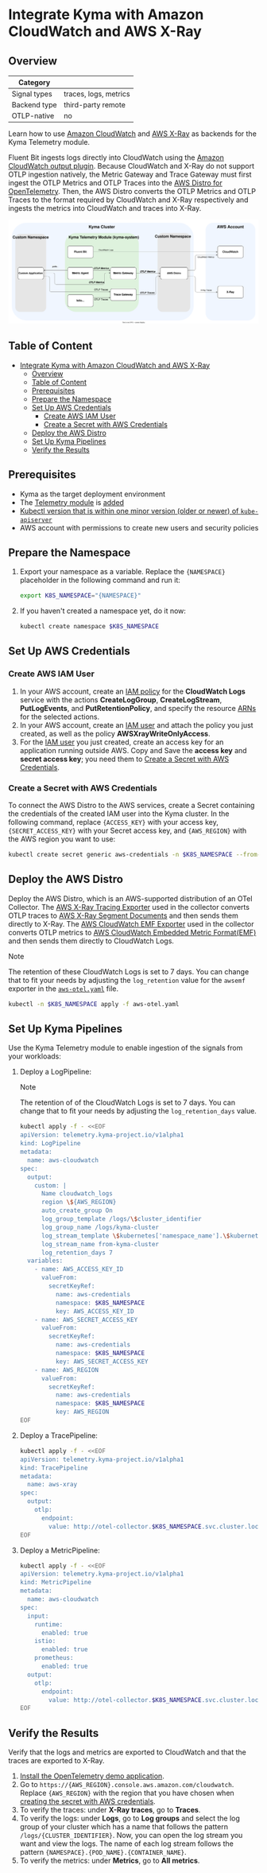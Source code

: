 # Integrate Kyma with Amazon CloudWatch and AWS X-Ray

## Overview

| Category|                       |
| - |-----------------------|
| Signal types | traces, logs, metrics |
| Backend type | third-party remote    |
| OTLP-native | no                    |

Learn how to use [Amazon CloudWatch](https://aws.amazon.com/cloudwatch) and [AWS X-Ray](https://aws.amazon.com/xray/) as backends for the Kyma Telemetry module.

Fluent Bit ingests logs directly into CloudWatch using the [Amazon CloudWatch output plugin](https://docs.fluentbit.io/manual/pipeline/outputs/cloudwatch). Because CloudWatch and X-Ray do not support OTLP ingestion natively, the Metric Gateway and Trace Gateway must first ingest the OTLP Metrics and OTLP Traces into the [AWS Distro for OpenTelemetry](https://aws-otel.github.io). Then, the AWS Distro converts the OTLP Metrics and OTLP Traces to the format required by CloudWatch and X-Ray respectively and ingests the metrics into CloudWatch and traces into X-Ray.

![overview](../assets/cloudwatch.drawio.svg)

## Table of Content

- [Integrate Kyma with Amazon CloudWatch and AWS X-Ray](#integrate-kyma-with-amazon-cloudwatch-and-aws-x-ray)
  - [Overview](#overview)
  - [Table of Content](#table-of-content)
  - [Prerequisites](#prerequisites)
  - [Prepare the Namespace](#prepare-the-namespace)
  - [Set Up AWS Credentials](#set-up-aws-credentials)
    - [Create AWS IAM User](#create-aws-iam-user)
    - [Create a Secret with AWS Credentials](#create-a-secret-with-aws-credentials)
  - [Deploy the AWS Distro](#deploy-the-aws-distro)
  - [Set Up Kyma Pipelines](#set-up-kyma-pipelines)
  - [Verify the Results](#verify-the-results)

## Prerequisites

- Kyma as the target deployment environment
- The [Telemetry module](https://kyma-project.io/#/telemetry-manager/user/README) is [added](https://kyma-project.io/#/02-get-started/01-quick-install)
- [Kubectl version that is within one minor version (older or newer) of `kube-apiserver`](https://kubernetes.io/releases/version-skew-policy/#kubectl)
- AWS account with permissions to create new users and security policies

## Prepare the Namespace

1. Export your namespace as a variable. Replace the `{NAMESPACE}` placeholder in the following command and run it:

    ```bash
    export K8S_NAMESPACE="{NAMESPACE}"
    ```

2. If you haven't created a namespace yet, do it now:

    ```bash
    kubectl create namespace $K8S_NAMESPACE
    ```

## Set Up AWS Credentials

### Create AWS IAM User

1. In your AWS account, create an [IAM policy](https://docs.aws.amazon.com/IAM/latest/UserGuide/access_policies.html) for the **CloudWatch Logs** service with the actions **CreateLogGroup**, **CreateLogStream**, **PutLogEvents**, and **PutRetentionPolicy**, and specify the resource [ARNs](https://docs.aws.amazon.com/IAM/latest/UserGuide/reference-arns.html) for the selected actions.
2. In your AWS account, create an [IAM user](https://docs.aws.amazon.com/IAM/latest/UserGuide/id_users.html) and attach the policy you just created, as well as the policy **AWSXrayWriteOnlyAccess**.
3. For the [IAM user](https://docs.aws.amazon.com/IAM/latest/UserGuide/id_users.html) you just created, create an access key for an application running outside AWS. Copy and Save the **access key** and **secret access key**; you need them to [Create a Secret with AWS Credentials](#create-a-secret-with-aws-credentials).

### Create a Secret with AWS Credentials

To connect the AWS Distro to the AWS services, create a Secret containing the credentials of the created IAM user into the Kyma cluster. In the following command, replace `{ACCESS_KEY}` with your access key, `{SECRET_ACCESS_KEY}` with your Secret access key, and `{AWS_REGION}` with the AWS region you want to use:

   ```bash
   kubectl create secret generic aws-credentials -n $K8S_NAMESPACE --from-literal=AWS_ACCESS_KEY_ID={ACCESS_KEY} --from-literal=AWS_SECRET_ACCESS_KEY={SECRET_ACCESS_KEY} --from-literal=AWS_REGION={AWS_REGION}
   ```

## Deploy the AWS Distro

Deploy the AWS Distro, which is an AWS-supported distribution of an OTel Collector. The [AWS X-Ray Tracing Exporter](https://github.com/open-telemetry/opentelemetry-collector-contrib/tree/main/exporter/awsxrayexporter) used in the collector converts OTLP traces to [AWS X-Ray Segment Documents](https://docs.aws.amazon.com/xray/latest/devguide/xray-api-segmentdocuments.html) and then sends them directly to X-Ray. The [AWS CloudWatch EMF Exporter](https://github.com/open-telemetry/opentelemetry-collector-contrib/blob/main/exporter/awsemfexporter/README.md) used in the collector converts OTLP metrics to [AWS CloudWatch Embedded Metric Format(EMF)](https://docs.aws.amazon.com/AmazonCloudWatch/latest/monitoring/CloudWatch_Embedded_Metric_Format_Specification.html) and then sends them directly to CloudWatch Logs.

> [!NOTE]
> The retention of these CloudWatch Logs is set to 7 days. You can change that to fit your needs by adjusting the `log_retention` value for the `awsemf` exporter in the [`aws-otel.yaml`](aws-otel.yaml) file.

 ```bash
kubectl -n $K8S_NAMESPACE apply -f aws-otel.yaml
 ```

## Set Up Kyma Pipelines

Use the Kyma Telemetry module to enable ingestion of the signals from your workloads:

1. Deploy a LogPipeline:
   > [!NOTE]
   > The retention of of the CloudWatch Logs is set to 7 days. You can change that to fit your needs by adjusting the `log_retention_days` value.

   ```bash
   kubectl apply -f - <<EOF
   apiVersion: telemetry.kyma-project.io/v1alpha1
   kind: LogPipeline
   metadata:
     name: aws-cloudwatch
   spec:
     output:
       custom: |
         Name cloudwatch_logs
         region \${AWS_REGION}
         auto_create_group On
         log_group_template /logs/\$cluster_identifier
         log_group_name /logs/kyma-cluster         
         log_stream_template \$kubernetes['namespace_name'].\$kubernetes['pod_name'].\$kubernetes['container_name']
         log_stream_name from-kyma-cluster
         log_retention_days 7
     variables:
       - name: AWS_ACCESS_KEY_ID
         valueFrom:
           secretKeyRef:
             name: aws-credentials
             namespace: $K8S_NAMESPACE
             key: AWS_ACCESS_KEY_ID
       - name: AWS_SECRET_ACCESS_KEY
         valueFrom:
           secretKeyRef:
             name: aws-credentials
             namespace: $K8S_NAMESPACE
             key: AWS_SECRET_ACCESS_KEY
       - name: AWS_REGION
         valueFrom:
           secretKeyRef:
             name: aws-credentials
             namespace: $K8S_NAMESPACE
             key: AWS_REGION
   EOF
   ```

2. Deploy a TracePipeline:

   ```bash
   kubectl apply -f - <<EOF
   apiVersion: telemetry.kyma-project.io/v1alpha1
   kind: TracePipeline
   metadata:
     name: aws-xray
   spec:
     output:
       otlp:
         endpoint:
           value: http://otel-collector.$K8S_NAMESPACE.svc.cluster.local:4317
   EOF
   ```

3. Deploy a MetricPipeline:

   ```bash
   kubectl apply -f - <<EOF
   apiVersion: telemetry.kyma-project.io/v1alpha1
   kind: MetricPipeline
   metadata:
     name: aws-cloudwatch
   spec:
     input:
       runtime:
         enabled: true
       istio:
         enabled: true
       prometheus:
         enabled: true
     output:
       otlp:
         endpoint:
           value: http://otel-collector.$K8S_NAMESPACE.svc.cluster.local:4317
   EOF
   ```

## Verify the Results

Verify that the logs and metrics are exported to CloudWatch and that the traces are exported to X-Ray.

1. [Install the OpenTelemetry demo application](../opentelemetry-demo/README.md).
2. Go to `https://{AWS_REGION}.console.aws.amazon.com/cloudwatch`. Replace `{AWS_REGION}` with the region that you have chosen when [creating the secret with AWS credentials](#create-a-secret-with-aws-credentials).
3. To verify the traces: under **X-Ray traces**, go to **Traces**.
4. To verify the logs: under **Logs**, go to **Log groups** and select the log group of your cluster which has a name that follows the pattern `/logs/{CLUSTER_IDENTIFIER}`. Now, you can open the log stream you want and view the logs. The name of each log stream follows the pattern `{NAMESPACE}.{POD_NAME}.{CONTAINER_NAME}`.
5. To verify the metrics: under **Metrics**, go to **All metrics**.
